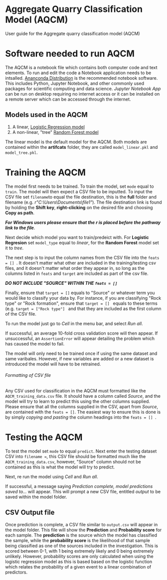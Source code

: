 # Aggregate Quarry Classification Model (AQCM)
User guide for the Aggregate quarry classification model (AQCM)

# Software needed to run AQCM
The AQCM is a notebook file which contains both computer code and text elements. To run and edit the code a Notebook application
needs to be intsalled. [Ananconda Distribution]( https://www.anaconda.com/distribution/) is the recommended notebook software. This includes
Python, Jupyter Notebook, and other commonly used packages for scientific computing and data science. *Jupyter Notebook App* can be run on desktop
requiring no internet access or it can be installed on a remote server which can be accessed through the internet.

## Models used in the AQCM

1. A linear, [Logistic Regression model](https://en.wikipedia.org/wiki/Logistic_regression)
2. A non-linear, "tree" [Random Forest model](https://en.wikipedia.org/wiki/Random_forest)

The linear model is the default model for the AQCM. Both models are contained within the **artifcats** folder, they are called ``model_linear.pkl``
and ``model_tree.pkl``. 

# Training the AQCM
The model first needs to be trained. To train the model, set ``mode`` equal to ``train``. The model will then expect a CSV file to be inputted. 
To input the CSV file set ``filename``to equal the file destination, this is the **full** folder and filename (e.g. *r"C:\Users\Documents\file1"*). The file destination link is found by
holding the **Shift key**, **right-clicking** on the desired file and choosing **Copy as path**.

***For Windows users please ensure that the ***r*** is placed before the pathway link to the file***.

Next decide which model you want to train/predeict with.  For **Logistic Regresion** set ``model_type`` equal to *linear*, for the **Random Forest** model 
set it to *tree*.

The next step is to input the column names from the CSV file into the ``feats = [] ``. It doesn't matter what other are included in the training/testing csv files, and it doesn't matter what order they appear in, so long as the columns listed in ``feats`` and ``target`` are included as part of the csv file.

***DO NOT INCLUDE "SOURCE" WITHIN THE ``feats = [] ``***

Finally, ensure that ``target = []`` equals to "Source" or whatever term you would like to classify your data by. For instance, if you are classifying "Rock type"
or "Rock formation", ensure that ``target = [] `` equals to these terms (e.g. ``target = ["Rock type"] `` and that they are included as the first column
of the CSV file.

To run the model just go to *Cell* in the menu bar, and select *Run all*.

If successful, an average 10-fold cross validation score will then appear.
If unsuccessful, an ``AssertionError`` will appear detailing the problem which has caused the model to fail.

The model will only need to be trained once if using the same dataset and same varibales. However, if new variables are added or a new dataset is introduced
the model will have to be retrained.

###### Formatting of CSV file
Any CSV used for classification in the AQCM must formatted like the ``AQCM_training_data.csv`` file. It should have a column called *Source*,
and the model will try to learn to predict this using the other columns supplied. Please ensure that all the columns supplied in the CSV, apart from *Source*,
are contained with the ``feats = []``. The easiest way to ensure this is done is by simply *copying and pasting* the column headings into the ``feats = [] ``.

# Testing the AQCM

To test the model set ``mode`` to equal ``predict``. Next enter the testing dataset CSV into ``filename =``, this CSV file should be formatted 
much like the ``AQCM_training_data.csv``, however, "Source" column should not be contained as this is what the model will try to predict.

Next, re run the model using *Cell* and *Run all*.

If successful, a message saying *Prediction complete, model predictions saved to...* will appear. This will prompt a new CSV file, entitled *output*
to be saved within the model folder. 

## CSV Output file

Once prediction is complete, a CSV file similar to ``output.csv`` will appear in the model folder. This file will show the **Prediction** and **Probability score** for each sample. The **prediction** is the source which the model has classified the sample, while the **probability score** is the likelihood of that sample being classified as one of the sources included in the investigation. This is scored between 0-1, with 1 being extremely likely and 0 being extremely unlikely. However, probability scores are only calculated when using the logistic regression model as this is based based on the logistic function which relates the probability of a given event to a linear combination of predictors. 
